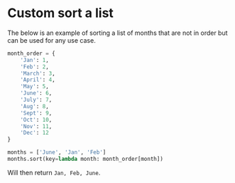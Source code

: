 # Custom sort a list

The below is an example of sorting a list of months that are not in order but can be used for any use case.

```python
month_order = {
    'Jan': 1,
    'Feb': 2,
    'March': 3,
    'April': 4,
    'May': 5,
    'June': 6,
    'July': 7,
    'Aug': 8,
    'Sept': 9,
    'Oct': 10,
    'Nov': 11,
    'Dec': 12
}

months = ['June', 'Jan', 'Feb']
months.sort(key=lambda month: month_order[month])
```

Will then return `Jan, Feb, June`.

